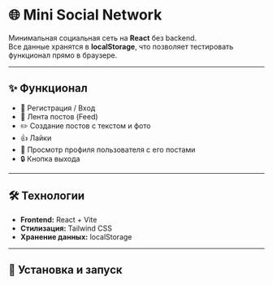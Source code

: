 # 🌐 Mini Social Network

Минимальная социальная сеть на **React** без backend.  
Все данные хранятся в **localStorage**, что позволяет тестировать функционал прямо в браузере.

---

## ✨ Функционал

- 📝 Регистрация / Вход
- 📰 Лента постов (Feed)
- ✏️ Создание постов с текстом и фото
- 👍 Лайки
- 👤 Просмотр профиля пользователя с его постами
- 🔒 Кнопка выхода

---

## 🛠 Технологии

- **Frontend:** React + Vite
- **Стилизация:** Tailwind CSS
- **Хранение данных:** localStorage

---

## 🚀 Установка и запуск
